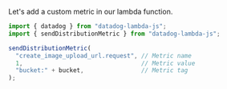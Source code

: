 Let's add a custom metric in our lambda function.


```javascript
import { datadog } from "datadog-lambda-js";
import { sendDistributionMetric } from "datadog-lambda-js";

sendDistributionMetric(
  "create_image_upload_url.request", // Metric name
  1,                                 // Metric value
  "bucket:" + bucket,                // Metric tag
);
```	
